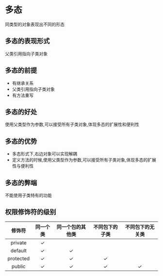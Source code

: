 # 多态

同类型的对象表现出不同的形态

## 多态的表现形式

父类引用指向子类对象

## 多态的前提

- 有继承关系
- 父类引用指向子类对象
- 有方法重写

## 多态的好处

使用父类型作为参数,可以接受所有子类对象,体现多态的扩展性和便利性

## 多态的优势

- 多态形式下,右边对象可以实现解耦
- 定义方法的时候,使用父类型作为参数,可以接受所有子类对象,体现多态的扩展性与便利性

## 多态的弊端

不能使用子类特有的功能

## 权限修饰符的级别

|    修饰符    | 同一个类 | 同一个包的其他类 | 不同包下的子类 | 不同包下的无关类 |
|:---------:|:----:|:--------:|:-------:|:--------:|
|  private  |  ✓   |          |         |          |
|  default  |  ✓   |    ✓     |         |          |
| protected |  ✓   |    ✓     |    ✓    |          |
|  public   |  ✓   |    ✓     |    ✓    |    ✓     |
